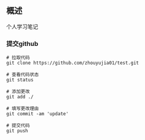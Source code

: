 ## 概述

个人学习笔记

### 提交github
```
# 拉取代码
git clone https://github.com/zhouyujia01/test.git

# 查看代码状态
git status

# 添加更改
git add ./

# 填写更改理由
git commit -am 'update'

# 提交代码
git push
```